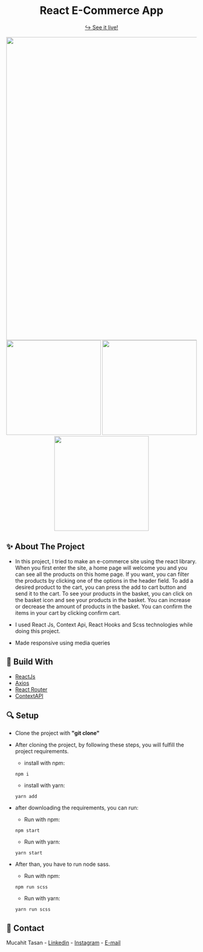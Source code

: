 <h1 align="center">React E-Commerce App</h1>

<div align="center">
  <a href="https://my-project2-steel.vercel.app/" target="_blank">↪️ See it live!</a>
  <br />
  <br />
</div>

<div align="center">
  <img width="800" src = 'https://user-images.githubusercontent.com/88967412/164946891-be8a1a7c-ff5a-44fc-89a0-798dd0b883de.gif' />
</div>

<div align="center">
  <img width="250" src ='https://user-images.githubusercontent.com/88967412/164948115-5de3506c-45ce-4e62-9f44-2269c65bd8c1.jpg' />
  <img width="250" src ='https://user-images.githubusercontent.com/88967412/164948131-23328f94-84e9-47dd-bc4f-207259c0784f.jpg' />
  <img width="250" src ='https://user-images.githubusercontent.com/88967412/164948135-7d41c7ec-1593-4e8b-a158-e628869fbabf.jpg' />
</div>

<h2> ✨ About The Project</h2>

- <p>In this project, I tried to make an e-commerce site using the react library. When you first enter the site, a home page will welcome you and you can see all the products on this home page. If you want, you can filter the products by clicking one of the options in the header field. To add a desired product to the cart, you can press the add to cart button and send it to the cart. To see your products in the basket, you can click on the basket icon and see your products in the basket. You can increase or decrease the amount of products in the basket. You can confirm the items in your cart by clicking confirm cart.
</p>
  
 - <p>I used React Js, Context Api, React Hooks and Scss technologies while doing this project.</p>
 - <p>Made responsive using media queries</p>
  
  <h2> 📌 Build With</h2>
  
 - [ReactJs](https://tr.reactjs.org/)
 - [Axios](https://github.com/axios/axios)
 - [React Router](https://reactrouter.com/)
 - [ContextAPI](https://tr.reactjs.org/docs/context.html)
  
  <h2> 🔍 Setup</h2>
 
  - Clone the project with **"git clone"**
  
  - After cloning the project, by following these steps, you will fulfill the project requirements.
    - install with npm:
    ``` npm
    npm i
    ```
    - install with yarn:
    ``` yarn
    yarn add
    ```
 - after downloading the requirements, you can run:
     - Run with npm:
    ``` npm
    npm start
    ```
   - Run with yarn:
    ``` yarn
    yarn start
    ```
 - After than, you have to run node sass.
    - Run with npm:
    ``` npm
    npm run scss
    ```
   - Run with yarn:
    ``` yarn
    yarn run scss
    ```
  <h2> 📧 Contact </h2>
  
  Mucahit Tasan - [Linkedin](https://www.linkedin.com/in/mucahittasan) - [Instagram](https://www.instagram.com/tasanmucahit) - [E-mail](mailto:mucahittasan0@gmail.com)
  
 
  
 
    

